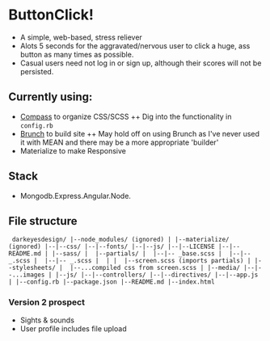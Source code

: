 # ButtonClick!
+ A simple, web-based, stress reliever
+ Alots 5 seconds for the aggravated/nervous user to click a huge, ass button as many times as possible.
+ Casual users need not log in or sign up, although their scores will not be persisted.

## Currently using:
+ [Compass](http://thesassway.com/beginner/getting-started-with-sass-and-compass) to organize CSS/SCSS
    ++ Dig into the functionality in `config.rb`
+ [Brunch](http://brunch.io/docs/getting-started) to build site
    ++ May hold off on using Brunch as I've never used it with MEAN and there may be a more appropriate 'builder'
+ Materialize to make Responsive

## Stack
+ Mongodb.Express.Angular.Node.

## File structure

`
darkeyesdesign/
|--node_modules/ (ignored)
|
|--materialize/ (ignored)
|--|--css/
|--|--fonts/
|--|--js/
|--|--LICENSE
|--|--README.md
|
|--sass/
|  |--partials/
|  |--|-- _base.scss
|  |--|-- _.scss
|  |--|-- _.scss
|  |
|  |--screen.scss (imports partials)
|
|--stylesheets/
|  |--...compiled css from screen.scss
|
|--media/
|--|--...images
|
|--js/
|--|--controllers/
|--|--directives/
|--|--app.js
|
|--config.rb
|--package.json
|--README.md
|--index.html`

### Version 2 prospect
+ Sights & sounds
+ User profile includes file upload